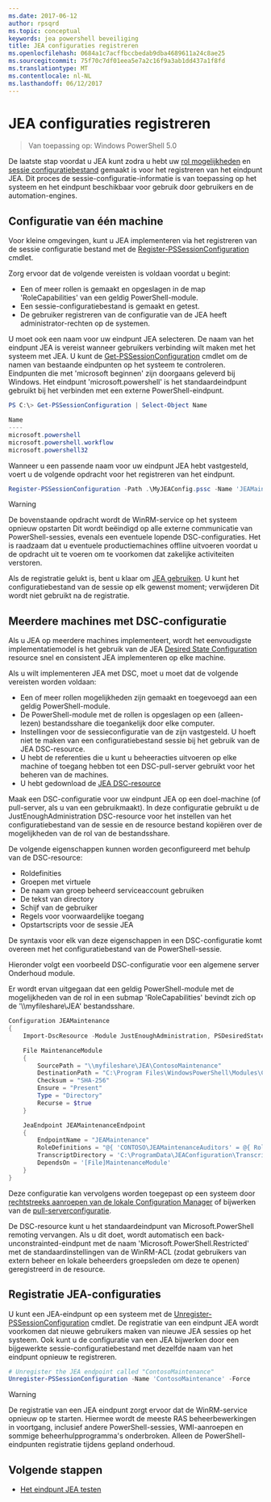 ```yaml
---
ms.date: 2017-06-12
author: rpsqrd
ms.topic: conceptual
keywords: jea powershell beveiliging
title: JEA configuraties registreren
ms.openlocfilehash: 0684a1c7acffbccbedab9dba4689611a24c8ae25
ms.sourcegitcommit: 75f70c7df01eea5e7a2c16f9a3ab1dd437a1f8fd
ms.translationtype: MT
ms.contentlocale: nl-NL
ms.lasthandoff: 06/12/2017
---
```

# <a name="registering-jea-configurations"></a>JEA configuraties registreren

> Van toepassing op: Windows PowerShell 5.0

De laatste stap voordat u JEA kunt zodra u hebt uw [rol mogelijkheden](role-capabilities.md) en [sessie configuratiebestand](session-configurations.md) gemaakt is voor het registreren van het eindpunt JEA.
Dit proces de sessie-configuratie-informatie is van toepassing op het systeem en het eindpunt beschikbaar voor gebruik door gebruikers en de automation-engines.

## <a name="single-machine-configuration"></a>Configuratie van één machine

Voor kleine omgevingen, kunt u JEA implementeren via het registreren van de sessie configuratie bestand met de [Register-PSSessionConfiguration](https://msdn.microsoft.com/en-us/powershell/reference/5.1/microsoft.powershell.core/register-pssessionconfiguration) cmdlet.

Zorg ervoor dat de volgende vereisten is voldaan voordat u begint:
- Een of meer rollen is gemaakt en opgeslagen in de map 'RoleCapabilities' van een geldig PowerShell-module.
- Een sessie-configuratiebestand is gemaakt en getest.
- De gebruiker registreren van de configuratie van de JEA heeft administrator-rechten op de systemen.

U moet ook een naam voor uw eindpunt JEA selecteren.
De naam van het eindpunt JEA is vereist wanneer gebruikers verbinding wilt maken met het systeem met JEA.
U kunt de [Get-PSSessionConfiguration](https://msdn.microsoft.com/en-us/powershell/reference/5.1/microsoft.powershell.core/get-pssessionconfiguration) cmdlet om de namen van bestaande eindpunten op het systeem te controleren.
Eindpunten die met 'microsoft beginnen' zijn doorgaans geleverd bij Windows.
Het eindpunt 'microsoft.powershell' is het standaardeindpunt gebruikt bij het verbinden met een externe PowerShell-eindpunt.

```powershell
PS C:\> Get-PSSessionConfiguration | Select-Object Name

Name
----
microsoft.powershell
microsoft.powershell.workflow
microsoft.powershell32
```

Wanneer u een passende naam voor uw eindpunt JEA hebt vastgesteld, voert u de volgende opdracht voor het registreren van het eindpunt.

```powershell
Register-PSSessionConfiguration -Path .\MyJEAConfig.pssc -Name 'JEAMaintenance' -Force
```

> [!WARNING]
> De bovenstaande opdracht wordt de WinRM-service op het systeem opnieuw opstarten
> Dit wordt beëindigd op alle externe communicatie van PowerShell-sessies, evenals een eventuele lopende DSC-configuraties.
> Het is raadzaam dat u eventuele productiemachines offline uitvoeren voordat u de opdracht uit te voeren om te voorkomen dat zakelijke activiteiten verstoren.

Als de registratie gelukt is, bent u klaar om [JEA gebruiken](using-jea.md).
U kunt het configuratiebestand van de sessie op elk gewenst moment; verwijderen Dit wordt niet gebruikt na de registratie.

## <a name="multi-machine-configuration-with-dsc"></a>Meerdere machines met DSC-configuratie

Als u JEA op meerdere machines implementeert, wordt het eenvoudigste implementatiemodel is het gebruik van de JEA [Desired State Configuration](https://msdn.microsoft.com/en-us/powershell/dsc/overview) resource snel en consistent JEA implementeren op elke machine.

Als u wilt implementeren JEA met DSC, moet u moet dat de volgende vereisten worden voldaan:
- Een of meer rollen mogelijkheden zijn gemaakt en toegevoegd aan een geldig PowerShell-module.
- De PowerShell-module met de rollen is opgeslagen op een (alleen-lezen) bestandsshare die toegankelijk door elke computer.
- Instellingen voor de sessieconfiguratie van de zijn vastgesteld. U hoeft niet te maken van een configuratiebestand sessie bij het gebruik van de JEA DSC-resource.
- U hebt de referenties die u kunt u beheeracties uitvoeren op elke machine of toegang hebben tot een DSC-pull-server gebruikt voor het beheren van de machines.
- U hebt gedownload de [JEA DSC-resource](https://github.com/PowerShell/JEA/tree/master/DSC%20Resource)

Maak een DSC-configuratie voor uw eindpunt JEA op een doel-machine (of pull-server, als u van een gebruikmaakt).
In deze configuratie gebruikt u de JustEnoughAdministration DSC-resource voor het instellen van het configuratiebestand van de sessie en de resource bestand kopiëren over de mogelijkheden van de rol van de bestandsshare.

De volgende eigenschappen kunnen worden geconfigureerd met behulp van de DSC-resource:
- Roldefinities
- Groepen met virtuele
- De naam van groep beheerd serviceaccount gebruiken
- De tekst van directory
- Schijf van de gebruiker
- Regels voor voorwaardelijke toegang
- Opstartscripts voor de sessie JEA

De syntaxis voor elk van deze eigenschappen in een DSC-configuratie komt overeen met het configuratiebestand van de PowerShell-sessie.

Hieronder volgt een voorbeeld DSC-configuratie voor een algemene server Onderhoud module.

Er wordt ervan uitgegaan dat een geldig PowerShell-module met de mogelijkheden van de rol in een submap 'RoleCapabilities' bevindt zich op de '\\\\myfileshare\\JEA' bestandsshare.


```powershell
Configuration JEAMaintenance
{
    Import-DscResource -Module JustEnoughAdministration, PSDesiredStateConfiguration

    File MaintenanceModule
    {
        SourcePath = "\\myfileshare\JEA\ContosoMaintenance"
        DestinationPath = "C:\Program Files\WindowsPowerShell\Modules\ContosoMaintenance"
        Checksum = "SHA-256"
        Ensure = "Present"
        Type = "Directory"
        Recurse = $true
    }

    JeaEndpoint JEAMaintenanceEndpoint
    {
        EndpointName = "JEAMaintenance"
        RoleDefinitions = "@{ 'CONTOSO\JEAMaintenanceAuditors' = @{ RoleCapabilities = 'GeneralServerMaintenance-Audit' }; 'CONTOSO\JEAMaintenanceAdmins' = @{ RoleCapabilities = 'GeneralServerMaintenance-Audit', 'GeneralServerMaintenance-Admin' } }"
        TranscriptDirectory = 'C:\ProgramData\JEAConfiguration\Transcripts'
        DependsOn = '[File]MaintenanceModule'
    }
}
```

Deze configuratie kan vervolgens worden toegepast op een systeem door [rechtstreeks aanroepen van de lokale Configuration Manager](https://msdn.microsoft.com/en-us/powershell/dsc/metaconfig) of bijwerken van de [pull-serverconfiguratie](https://msdn.microsoft.com/en-us/powershell/dsc/pullserver).

De DSC-resource kunt u het standaardeindpunt van Microsoft.PowerShell remoting vervangen.
Als u dit doet, wordt automatisch een back-unconstrainted-eindpunt met de naam 'Microsoft.PowerShell.Restricted' met de standaardinstellingen van de WinRM-ACL (zodat gebruikers van extern beheer en lokale beheerders groepsleden om deze te openen) geregistreerd in de resource.

## <a name="unregistering-jea-configurations"></a>Registratie JEA-configuraties

U kunt een JEA-eindpunt op een systeem met de [Unregister-PSSessionConfiguration](https://msdn.microsoft.com/powershell/reference/5.1/microsoft.powershell.core/Unregister-PSSessionConfiguration) cmdlet.
De registratie van een eindpunt JEA wordt voorkomen dat nieuwe gebruikers maken van nieuwe JEA sessies op het systeem.
Ook kunt u de configuratie van een JEA bijwerken door een bijgewerkte sessie-configuratiebestand met dezelfde naam van het eindpunt opnieuw te registreren.

```powershell
# Unregister the JEA endpoint called "ContosoMaintenance"
Unregister-PSSessionConfiguration -Name 'ContosoMaintenance' -Force
```

> [!WARNING]
> De registratie van een JEA eindpunt zorgt ervoor dat de WinRM-service opnieuw op te starten.
> Hiermee wordt de meeste RAS beheerbewerkingen in voortgang, inclusief andere PowerShell-sessies, WMI-aanroepen en sommige beheerhulpprogramma's onderbroken.
> Alleen de PowerShell-eindpunten registratie tijdens gepland onderhoud.

## <a name="next-steps"></a>Volgende stappen

- [Het eindpunt JEA testen](using-jea.md)

